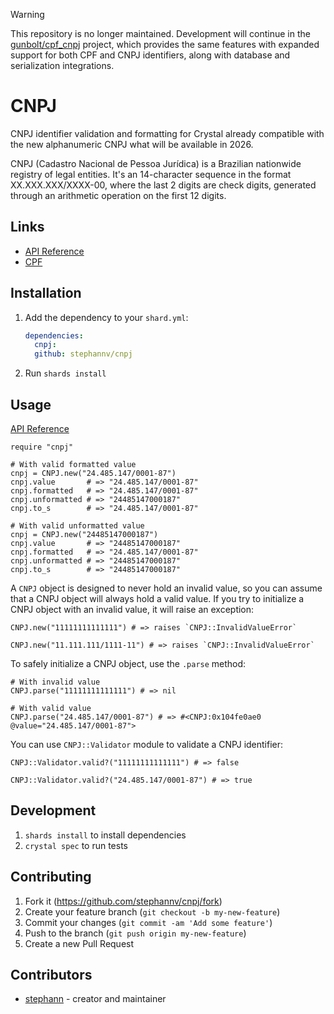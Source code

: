 > [!WARNING]
> This repository is no longer maintained. Development will continue in the [gunbolt/cpf_cnpj](https://codeberg.org/gunbolt/cpf_cnpj)
> project, which provides the same features with expanded support for both CPF and CNPJ identifiers, along with database and serialization integrations.

# CNPJ

CNPJ identifier validation and formatting for Crystal already compatible
with the new alphanumeric CNPJ what will be available in 2026.

CNPJ (Cadastro Nacional de Pessoa Jurídica) is a Brazilian nationwide registry
of legal entities. It's an 14-character sequence in the format
XX.XXX.XXX/XXXX-00, where the last 2 digits are check digits, generated
through an arithmetic operation on the first 12 digits.

## Links
- [API Reference](https://crystaldoc.info/github/stephannv/cnpj)
- [CPF](https://github.com/stephannv/cpf)

## Installation

1. Add the dependency to your `shard.yml`:

   ```yaml
   dependencies:
     cnpj:
     github: stephannv/cnpj
   ```

2. Run `shards install`

## Usage

[API Reference](https://crystaldoc.info/github/stephannv/cnpj)

```crystal
require "cnpj"

# With valid formatted value
cnpj = CNPJ.new("24.485.147/0001-87")
cnpj.value       # => "24.485.147/0001-87"
cnpj.formatted   # => "24.485.147/0001-87"
cnpj.unformatted # => "24485147000187"
cnpj.to_s        # => "24.485.147/0001-87"

# With valid unformatted value
cnpj = CNPJ.new("24485147000187")
cnpj.value       # => "24485147000187"
cnpj.formatted   # => "24.485.147/0001-87"
cnpj.unformatted # => "24485147000187"
cnpj.to_s        # => "24485147000187"
```

A `CNPJ` object is designed to never hold an invalid value, so you can assume
that a CNPJ object will always hold a valid value. If you try to initialize a
CNPJ object with an invalid value, it will raise an exception:

```crystal
CNPJ.new("11111111111111") # => raises `CNPJ::InvalidValueError`

CNPJ.new("11.111.111/1111-11") # => raises `CNPJ::InvalidValueError`
```

To safely initialize a CNPJ object, use the `.parse` method:
```crystal
# With invalid value
CNPJ.parse("11111111111111") # => nil

# With valid value
CNPJ.parse("24.485.147/0001-87") # => #<CNPJ:0x104fe0ae0 @value="24.485.147/0001-87">
```

You can use `CNPJ::Validator` module to validate a CNPJ identifier:
```crystal
CNPJ::Validator.valid?("11111111111111") # => false

CNPJ::Validator.valid?("24.485.147/0001-87") # => true
```

## Development

1. `shards install` to install dependencies
2. `crystal spec` to run tests

## Contributing

1. Fork it (<https://github.com/stephannv/cnpj/fork>)
2. Create your feature branch (`git checkout -b my-new-feature`)
3. Commit your changes (`git commit -am 'Add some feature'`)
4. Push to the branch (`git push origin my-new-feature`)
5. Create a new Pull Request

## Contributors

- [stephann](https://github.com/stephannv) - creator and maintainer

